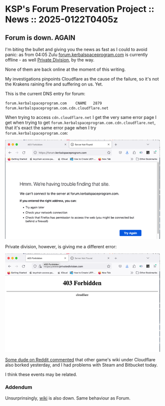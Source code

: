 # KSP's Forum Preservation Project :: News :: 2025-0122T0405z

## Forum is down. **AGAIN**

I'm biting the bullet and giving you the news as fast as I could to avoid panic: as from 04:05 Zulu [forum.kerbalspaceprogram.com](https://forum.kerbalspaceprogram.com) is currently offline - as well [Private Division](https://www.privatedivision.com/), by the way.

None of them are back online at the moment of this writing.

My investigations pinpoints Cloudflare as the cause of the failure, so it's not the Krakens raining fire and suffering on us. Yet.

This is the current DNS entry for forum:

```
forum.kerbalspaceprogram.com	CNAME	2879		forum.kerbalspaceprogram.com.cdn.cloudflare.net
```

When trying to access `cdn.cloudflare.net` I get the very same error page I get when trying to get `forum.kerbalspaceprogram.com.cdn.cloudflare.net`, that it's exact the same error page when I try `forum.kerbalspaceprogram.com`:

![error-msg.firefox.forum.png](./error-msg.firefox.forum.png)

Private division, however, is giving me a different error:

![error-msg.firefox.pd.png](./error-msg.firefox.pd.png)

[Some dude on Reddit commented](https://www.reddit.com/r/KerbalSpaceProgram/comments/1i72tlm/comment/m8hh51z/) that other game's wiki under Cloudflare also borked yesterday, and I had problems with Steam and Bitbucket today.

I think these events may be related.

### Addendum

Unsurprinsingly, [wiki](https://wiki.kerbalspaceprogram.com) is also down. Same behaviour as Forum.
